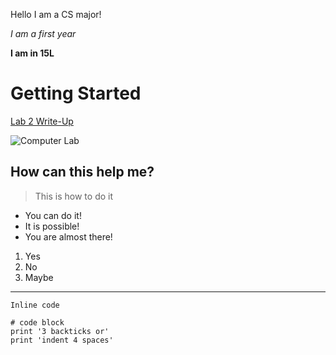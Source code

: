 Hello I am a CS major!

*I am a first year* 

**I am in 15L**

# Getting Started

[Lab 2 Write-Up](https://docs.google.com/document/d/1Nw6gdehL-BzqjeVV1jzi_Ni4cdpx2uquLztLGTdzUdU/edit)

![Computer Lab](https://cse.ucsd.edu/sites/cse.ucsd.edu/files/CSE_ComputerLab_600.jpg)

## How can this help me?

> This is how to do it

* You can do it!
* It is possible!
* You are almost there!

1. Yes
2. No
3. Maybe

---

`Inline code`

```
# code block
print '3 backticks or'
print 'indent 4 spaces'
```
